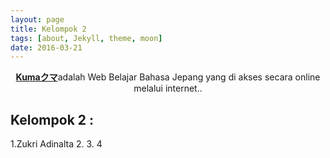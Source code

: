 ```yaml
---
layout: page
title: Kelompok 2
tags: [about, Jekyll, theme, moon]
date: 2016-03-21
---
```

    
<center><a href="http://taylantatli.github.io/Moon"><b>Kumaクマ</b></a>adalah Web Belajar Bahasa Jepang yang di akses secara online melalui internet..</center>

## Kelompok 2 :

1.Zukri Adinalta
2.
3.
4


